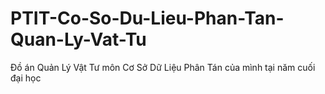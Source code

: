 # PTIT-Co-So-Du-Lieu-Phan-Tan-Quan-Ly-Vat-Tu
Đồ án Quản Lý Vật Tư môn Cơ Sở Dữ Liệu Phân Tán của mình tại năm cuối đại học
